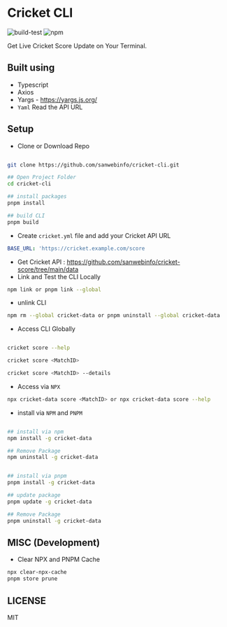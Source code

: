 # Cricket CLI

![build-test](https://github.com/sanwebinfo/cricket-cli/workflows/build-test/badge.svg)  ![npm](https://github.com/sanwebinfo/cricket-cli/workflows/npm/badge.svg)  

Get Live Cricket Score Update on Your Terminal.  

## Built using

- Typescript
- Axios
- Yargs - <https://yargs.js.org/>
- `Yaml` Read the API URL  

## Setup

- Clone or Download Repo

```sh

git clone https://github.com/sanwebinfo/cricket-cli.git

## Open Project Folder
cd cricket-cli

## install packages
pnpm install

## build CLI
pnpm build

```

- Create `cricket.yml` file and add your Cricket API URL

```yml
BASE_URL: 'https://cricket.example.com/score
```

- Get Cricket API : <https://github.com/sanwebinfo/cricket-score/tree/main/data>
- Link and Test the CLI Locally

```sh
npm link or pnpm link --global
```

- unlink CLI

```sh
npm rm --global cricket-data or pnpm uninstall --global cricket-data
```

- Access CLI Globally

```sh

cricket score --help

cricket score <MatchID>

cricket score <MatchID> --details

```

- Access via `NPX`

```sh
npx cricket-data score <MatchID> or npx cricket-data score --help
```

- install via `NPM` and `PNPM`

```sh

## install via npm
npm install -g cricket-data

## Remove Package
npm uninstall -g cricket-data


## install via pnpm
pnpm install -g cricket-data

## update package
pnpm update -g cricket-data

## Remove Package
pnpm uninstall -g cricket-data

```

## MISC (Development)

- Clear NPX and PNPM Cache

```sh
npx clear-npx-cache
pnpm store prune
```

## LICENSE

MIT

